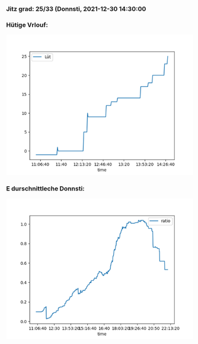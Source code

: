 ### Jitz grad: 25/33 (Donnsti, 2021-12-30 14:30:00

### Hütige Vrlouf:
![Graph](Today.png)

### E durschnittleche Donnsti:
![Graph](Donnsti.png)